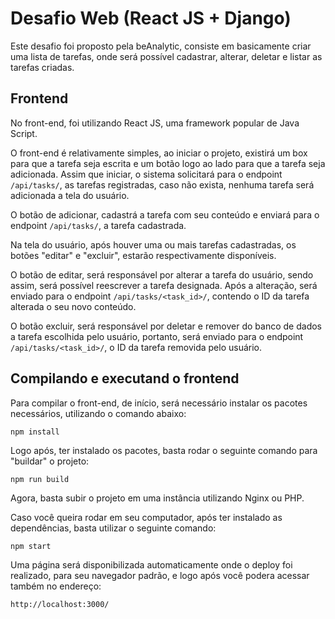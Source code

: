# Desafio Web (React JS + Django)

Este desafio foi proposto pela beAnalytic, consiste em basicamente criar uma lista de tarefas, onde será possível cadastrar, alterar, deletar e listar as tarefas criadas.

## Frontend

No front-end, foi utilizando React JS, uma framework popular de Java Script.

O front-end é relativamente simples, ao iniciar o projeto, existirá um box para que a tarefa seja escrita e um botão logo ao lado para que a tarefa seja adicionada. Assim que iniciar, o sistema solicitará para o endpoint `/api/tasks/`, as tarefas registradas, caso não exista, nenhuma tarefa será adicionada a tela do usuário.

O botão de adicionar, cadastrá a tarefa com seu conteúdo e enviará para o endpoint `/api/tasks/`, a tarefa cadastrada.

Na tela do usuário, após houver uma ou mais tarefas cadastradas, os botões "editar" e "excluir", estarão respectivamente disponíveis.

O botão de editar, será responsável por alterar a tarefa do usuário, sendo assim, será possível reescrever a tarefa designada. Após a alteração, será enviado para o endpoint `/api/tasks/<task_id>/`, contendo o ID da tarefa alterada o seu novo conteúdo.

O botão excluir, será responsável por deletar e remover do banco de dados a tarefa escolhida pelo usuário, portanto, será enviado para o endpoint `/api/tasks/<task_id>/`, o ID da tarefa removida pelo usuário.

## Compilando e executand o frontend

Para compilar o front-end, de início, será necessário instalar os pacotes necessários, utilizando o comando abaixo:

`npm install`

Logo após, ter instalado os pacotes, basta rodar o seguinte comando para "buildar" o projeto:

`npm run build`

Agora, basta subir o projeto em uma instância utilizando Nginx ou PHP.

Caso você queira rodar em seu computador, após ter instalado as dependências, basta utilizar o seguinte comando:

`npm start`

Uma página será disponibilizada automaticamente onde o deploy foi realizado, para seu navegador padrão, e logo após você podera acessar também no endereço:

`http://localhost:3000/`